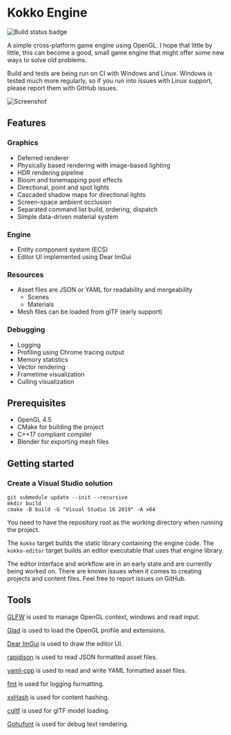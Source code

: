 # Kokko Engine

![Build status badge](https://github.com/aleksigron/kokko/actions/workflows/build.yml/badge.svg)

A simple cross-platform game engine using OpenGL. I hope that little by little, this can become a good, small game engine that might offer some new ways to solve old problems.

Build and tests are being run on CI with Windows and Linux. Windows is tested much more regularly, so if you run into issues with Linux support, please report them with GitHub issues.

![Screenshot](https://aleksigron.blob.core.windows.net/public/kokko-20230708.png)

## Features

### Graphics
- Deferred renderer
- Physically based rendering with image-based lighting
- HDR rendering pipeline
- Bloom and tonemapping post effects
- Directional, point and spot lights
- Cascaded shadow maps for directional lights
- Screen-space ambient occlusion
- Separated command list build, ordering, dispatch
- Simple data-driven material system

### Engine
- Entity component system (ECS)
- Editor UI implemented using Dear ImGui

### Resources
- Asset files are JSON or YAML for readability and mergeability
  - Scenes
  - Materials
- Mesh files can be loaded from glTF (early support)

### Debugging
- Logging
- Profiling using Chrome tracing output
- Memory statistics
- Vector rendering
- Frametime visualization
- Culling visualization

## Prerequisites
- OpenGL 4.5
- CMake for building the project
- C++17 compliant compiler
- Blender for exporting mesh files

## Getting started

### Create a Visual Studio solution
```
git submodule update --init --recursive
mkdir build
cmake -B build -G "Visual Studio 16 2019" -A x64
```

You need to have the repository root as the working directory when running the project.

The `kokko` target builds the static library containing the engine code. The `kokko-editor` target builds an editor executable that uses that engine library.

The editor interface and workflow are in an early state and are currently being worked on. There are known issues when it comes to creating projects and content files. Feel free to report issues on GitHub.

## Tools
[GLFW](https://github.com/glfw/glfw) is used to manage OpenGL context, windows and read input.

[Glad](https://github.com/Dav1dde/glad) is used to load the OpenGL profile and extensions.

[Dear ImGui](https://github.com/ocornut/imgui) is used to draw the editor UI.

[rapidjson](https://github.com/Tencent/rapidjson) is used to read JSON formatted asset files.

[yaml-cpp](https://github.com/jbeder/yaml-cpp) is used to read and write YAML formatted asset files.

[fmt](https://github.com/fmtlib/fmt) is used for logging formatting.

[xxHash](https://github.com/Cyan4973/xxHash) is used for content hashing.

[cgltf](https://github.com/jkuhlmann/cgltf) is used for glTF model loading.

[Gohufont](https://github.com/hchargois/gohufont) is used for debug text rendering.
